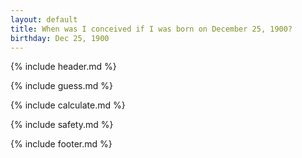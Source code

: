 ```yaml
---
layout: default
title: When was I conceived if I was born on December 25, 1900?
birthday: Dec 25, 1900
---
```


{% include header.md %}

{% include guess.md %}

{% include calculate.md %}

{% include safety.md %}

{% include footer.md %}



